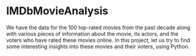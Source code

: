 # IMDbMovieAnalysis
We have the data for the 100 top-rated movies from the past decade along with various pieces of information about the movie, its actors, and the voters who have rated these movies online. In this project, let us try to find some interesting insights into these movies and their voters, using Python.
